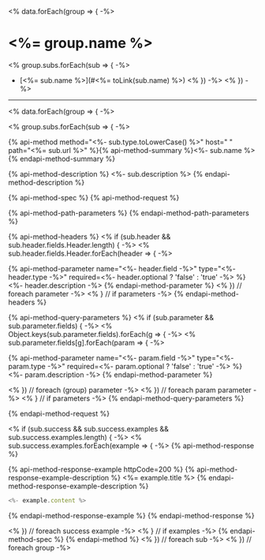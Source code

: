 <% data.forEach(group => { -%>

# <%= group.name %>

<% group.subs.forEach(sub => { -%>
- [<%= sub.name %>](#<%= toLink(sub.name) %>)
<% }) -%>
<% }) -%>

___
<% data.forEach(group => { -%>

<% group.subs.forEach(sub => { -%>

{% api-method method="<%- sub.type.toLowerCase() %>" host=" " path="<%= sub.url %>" %}{% api-method-summary %}<%- sub.name %>{% endapi-method-summary %}

{% api-method-description %}
<%- sub.description %>
{% endapi-method-description %}

{% api-method-spec %}
{% api-method-request %}

{% api-method-path-parameters %}
{% endapi-method-path-parameters %}

{% api-method-headers %} 
<% if (sub.header && sub.header.fields.Header.length) { -%>
<% sub.header.fields.Header.forEach(header => { -%>

{% api-method-parameter name="<%- header.field -%>" type="<%- header.type -%>" required=<%- header.optional ? 'false' : 'true' -%> %}
<%- header.description -%>
{% endapi-method-parameter %}
<% }) // foreach parameter -%>
<% } // if parameters -%>
{% endapi-method-headers %}

{% api-method-query-parameters %}
<% if (sub.parameter && sub.parameter.fields) { -%>
<% Object.keys(sub.parameter.fields).forEach(g => { -%>
<% sub.parameter.fields[g].forEach(param => { -%>

{% api-method-parameter name="<%- param.field -%>" type="<%- param.type -%>" required=<%- param.optional ? 'false' : 'true' -%> %}
<%- param.description -%>
{% endapi-method-parameter %}

<% }) // foreach (group) parameter -%>
<% }) // foreach param parameter -%>
<% } // if parameters -%>
{% endapi-method-query-parameters %}

{% endapi-method-request %}

<% if (sub.success && sub.success.examples && sub.success.examples.length) { -%>
<% sub.success.examples.forEach(example => { -%>
{% api-method-response %}

{% api-method-response-example httpCode=200 %}
{% api-method-response-example-description %}
<%= example.title %>
{% endapi-method-response-example-description %}

```javascript
<%- example.content %>
```
{% endapi-method-response-example %}
{% endapi-method-response %}

<% }) // foreach success example -%>
<% } // if examples -%>
{% endapi-method-spec %}
{% endapi-method %}
<% }) // foreach sub  -%>
<% }) // foreach group -%>
